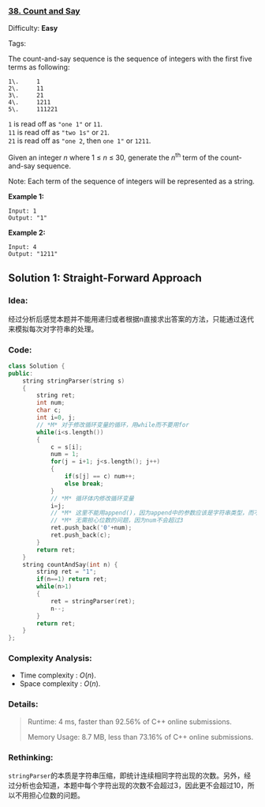 ### [38\. Count and Say](https://leetcode.com/problems/count-and-say/)

Difficulty: **Easy**

Tags: 


The count-and-say sequence is the sequence of integers with the first five terms as following:

```
1\.     1
2\.     11
3\.     21
4\.     1211
5\.     111221
```

`1` is read off as `"one 1"` or `11`.  
`11` is read off as `"two 1s"` or `21`.  
`21` is read off as `"one 2`, then `one 1"` or `1211`.

Given an integer _n_ where 1 ≤ _n_ ≤ 30, generate the _n_<sup>th</sup> term of the count-and-say sequence.

Note: Each term of the sequence of integers will be represented as a string.

**Example 1:**

```
Input: 1
Output: "1"
```

**Example 2:**

```
Input: 4
Output: "1211"
```


## Solution 1: Straight-Forward Approach

### Idea: 
经过分析后感觉本题并不能用递归或者根据n直接求出答案的方法，只能通过迭代来模拟每次对字符串的处理。

### Code: 

```c++
class Solution {
public:
    string stringParser(string s)
    {
        string ret;
        int num;
        char c;
        int i=0, j;
        // *M* 对于修改循环变量的循环，用while而不要用for
        while(i<s.length())
        {
            c = s[i];
            num = 1;
            for(j = i+1; j<s.length(); j++)
            {
                if(s[j] == c) num++;
                else break;
            }
            // *M* 循环体内修改循环变量
            i=j;
            // *M* 这里不能用append()，因为append中的参数应该是字符串类型，而不是char
            // *M* 无需担心位数的问题，因为num不会超过3
            ret.push_back('0'+num);
            ret.push_back(c);
        }
        return ret;
    }
    string countAndSay(int n) {
        string ret = "1";
        if(n==1) return ret;
        while(n>1)
        {
            ret = stringParser(ret);
            n--;
        }
        return ret;
    }
};


```

### Complexity Analysis: 

- Time complexity : $O(n)$. 
- Space complexity : $O(n)$. 

### Details:

> Runtime: 4 ms, faster than 92.56% of C++ online submissions.
>
> Memory Usage: 8.7 MB, less than 73.16% of C++ online submissions.

### Rethinking:
`stringParser`的本质是字符串压缩，即统计连续相同字符出现的次数。另外，经过分析也会知道，本题中每个字符出现的次数不会超过3，因此更不会超过10，所以不用担心位数的问题。